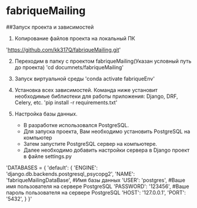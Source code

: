 # fabriqueMailing

##Запуск проекта и зависимостей

1. Копирование файлов проекта на локальный ПК

'https://github.com/kk317Q/fabriqueMailing.git'

2. Переходим в папку с проектом fabriqueMailing(Указан условный путь до проекта)
'cd documnets/fabriqueMailing'

4. Запуск виртуальной среды
'conda activate fabriqueEnv'

3. Установка всех зависимостей. Команда ниже установит необходимые библиотеки для работы приложения: Django, DRF, Celery, etc.
'pip install -r requirements.txt'

4. Настройка базы данных. 
   - В разработке использовался PostgreSQL. 
   - Для запуска проекта, Вам необходимо установить PostgreSQL на компьютер
   - Затем запустите PostgreSQL сервер на компьютере. 
   - Далее необходимо добавить настройки сервера в Django проект в файле settings.py

'DATABASES = {
    'default': {
        'ENGINE': 'django.db.backends.postgresql_psycopg2',
        'NAME': 'fabriqueMailingDataBase',  #Имя базы данных
        'USER': 'postgres', #Ваше имя пользователя на сервере PostgreSQL
        'PASSWORD': '123456', #Ваше пароль пользователя на сервере PostgreSQL
        'HOST': '127.0.0.1', 
        'PORT': '5432',
    }
}'
